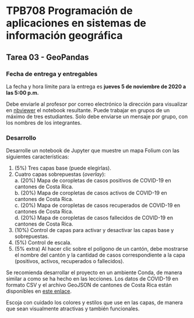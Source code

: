 # TPB708 Programación de aplicaciones en sistemas de información geográfica
## Tarea 03 - GeoPandas

### Fecha de entrega y entregables
La fecha y hora límite para la entrega es **jueves 5 de noviembre de 2020 a las 5:00 p.m.**

Debe enviarle al profesor por correo electrónico la dirección para visualizar en [nbviewer](https://nbviewer.jupyter.org/) el notebook resultante. Puede trabajar en grupos de un máximo de tres estudiantes. Solo debe enviarse un mensaje por grupo, con los nombres de los integrantes. 

### Desarrollo
Desarrolle un notebook de Jupyter que muestre un mapa Folium con las siguientes características:

1. (5%) Tres capas base (puede elegirlas).
2. Cuatro capas sobrepuestas (*overlay*):  
    a. (20%) Mapa de coropletas de casos positivos de COVID-19 en cantones de Costa Rica.  
    b. (20%) Mapa de coropletas de casos activos de COVID-19 en cantones de Costa Rica.  
    c. (20%) Mapa de coropletas de casos recuperados de COVID-19 en cantones de Costa Rica.  
    d. (20%) Mapa de coropletas de casos fallecidos de COVID-19 en cantones de Costa Rica.  
3. (10%) Control de capas para activar y desactivar las capas base y sobrepuestas.
4. (5%) Control de escala.
5. (5% extra) Al hacer clic sobre el polígono de un cantón, debe mostrarse el nombre del cantón y la cantidad de casos correspondiente a la capa (positivos, activos, recuperados o fallecidos).

Se recomienda desarrollar el proyecto en un ambiente Conda, de manera similar a como se ha hecho en las lecciones. Los datos de COVID-19 en formato CSV y el archivo GeoJSON de cantones de Costa Rica están disponibles en [este enlace](https://github.com/tpb708-programacionsig-2020/leccion-10-folium/tree/main/datos).

Escoja con cuidado los colores y estilos que use en las capas, de manera que sean visualmente atractivas y también funcionales.
